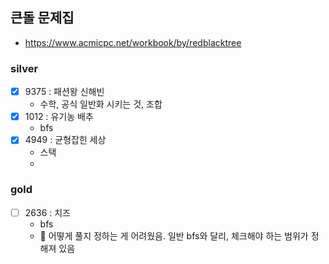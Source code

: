 ## 큰돌 문제집 
- https://www.acmicpc.net/workbook/by/redblacktree

### silver
- [x] 9375 : 패션왕 신해빈 
  - 수학, 공식 일반화 시키는 것, 조합 
- [x] 1012 : 유기농 배추
  - bfs
- [x] 4949 : 균형잡힌 세상
  - 스택
  - 
### gold
- [ ] 2636 : 치즈
  - bfs
  - 🔴 어떻게 풀지 정하는 게 어려웠음. 일반 bfs와 달리, 체크해야 하는 범위가 정해져 있음
